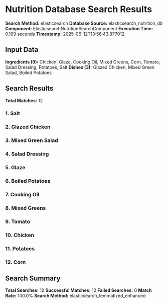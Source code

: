 # Nutrition Database Search Results

**Search Method:** elasticsearch
**Database Source:** elasticsearch_nutrition_db
**Component:** ElasticsearchNutritionSearchComponent
**Execution Time:** 0.109 seconds
**Timestamp:** 2025-06-12T13:56:43.877012

## Input Data
**Ingredients (9):** Chicken, Glaze, Cooking Oil, Mixed Greens, Corn, Tomato, Salad Dressing, Potatoes, Salt
**Dishes (3):** Glazed Chicken, Mixed Green Salad, Boiled Potatoes

## Search Results
**Total Matches:** 12

### 1. Salt

### 2. Glazed Chicken

### 3. Mixed Green Salad

### 4. Salad Dressing

### 5. Glaze

### 6. Boiled Potatoes

### 7. Cooking Oil

### 8. Mixed Greens

### 9. Tomato

### 10. Chicken

### 11. Potatoes

### 12. Corn

## Search Summary
**Total Searches:** 12
**Successful Matches:** 12
**Failed Searches:** 0
**Match Rate:** 100.0%
**Search Method:** elasticsearch_lemmatized_enhanced

